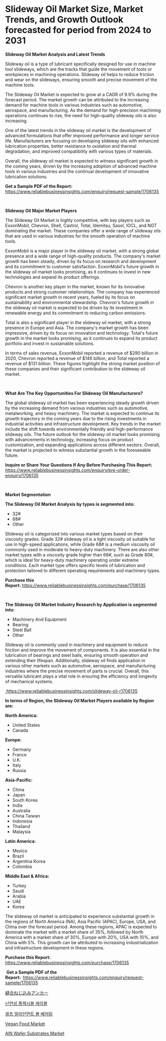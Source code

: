 <p><h1>Slideway Oil Market Size, Market Trends, and Growth Outlook forecasted for period from 2024 to 2031</h1></p><p><strong>Slideway Oil Market Analysis and Latest Trends</strong></p>
<p><p>Slideway oil is a type of lubricant specifically designed for use in machine tool slideways, which are the tracks that guide the movement of tools or workpieces in machining operations. Slideway oil helps to reduce friction and wear on the slideways, ensuring smooth and precise movement of the machine tools.</p><p>The Slideway Oil Market is expected to grow at a CAGR of 9.9% during the forecast period. The market growth can be attributed to the increasing demand for machine tools in various industries such as automotive, aerospace, and manufacturing. As the demand for high-precision machining operations continues to rise, the need for high-quality slideway oils is also increasing.</p><p>One of the latest trends in the slideway oil market is the development of advanced formulations that offer improved performance and longer service life. Manufacturers are focusing on developing slideway oils with enhanced lubrication properties, better resistance to oxidation and thermal degradation, and improved compatibility with various types of materials.</p><p>Overall, the slideway oil market is expected to witness significant growth in the coming years, driven by the increasing adoption of advanced machine tools in various industries and the continual development of innovative lubrication solutions.</p></p>
<p><strong>Get a Sample PDF of the Report:&nbsp;</strong> <a href="https://www.reliablebusinessinsights.com/enquiry/request-sample/1706135">https://www.reliablebusinessinsights.com/enquiry/request-sample/1706135</a></p>
<p>&nbsp;</p>
<p><strong>Slideway Oil Major Market Players</strong></p>
<p><p>The Slideway Oil Market is highly competitive, with key players such as ExxonMobil, Chevron, Shell, Castrol, Total, Idemitsu, Sasol, IOCL, and NGT dominating the market. These companies offer a wide range of slideway oils that are used in various industries for the smooth operation of machine tools.</p><p>ExxonMobil is a major player in the slideway oil market, with a strong global presence and a wide range of high-quality products. The company's market growth has been steady, driven by its focus on research and development and its commitment to customer satisfaction. ExxonMobil's future growth in the slideway oil market looks promising, as it continues to invest in new technologies and expand its product offerings.</p><p>Chevron is another key player in the market, known for its innovative products and strong customer relationships. The company has experienced significant market growth in recent years, fueled by its focus on sustainability and environmental stewardship. Chevron's future growth in the slideway oil market is expected to be driven by its investment in renewable energy and its commitment to reducing carbon emissions.</p><p>Total is also a significant player in the slideway oil market, with a strong presence in Europe and Asia. The company's market growth has been impressive, driven by its focus on innovation and technology. Total's future growth in the market looks promising, as it continues to expand its product portfolio and invest in sustainable solutions.</p><p>In terms of sales revenue, ExxonMobil reported a revenue of $290 billion in 2020, Chevron reported a revenue of $146 billion, and Total reported a revenue of $131 billion. These figures highlight the strong market position of these companies and their significant contribution to the slideway oil market.</p></p>
<p>&nbsp;</p>
<p><strong>What Are The Key Opportunities For Slideway Oil Manufacturers?</strong></p>
<p><p>The global slideway oil market has been experiencing steady growth driven by the increasing demand from various industries such as automotive, metalworking, and heavy machinery. The market is expected to continue its growth trajectory in the coming years due to the rising investments in industrial activities and infrastructure development. Key trends in the market include the shift towards environmentally friendly and high-performance slideway oils. The future outlook for the slideway oil market looks promising with advancements in technology, increasing focus on product customization, and expanding applications across different sectors. Overall, the market is projected to witness substantial growth in the foreseeable future.</p></p>
<p><strong>Inquire or Share Your Questions If Any Before Purchasing This Report:</strong> <a href="https://www.reliablebusinessinsights.com/enquiry/pre-order-enquiry/1706135">https://www.reliablebusinessinsights.com/enquiry/pre-order-enquiry/1706135</a></p>
<p>&nbsp;</p>
<p><strong>Market Segmentation</strong></p>
<p><strong>The Slideway Oil Market Analysis by types is segmented into:</strong></p>
<p><ul><li>32#</li><li>68#</li><li>Other</li></ul></p>
<p><p>Slideway oil is categorized into various market types based on their viscosity grades. Grade 32# slideway oil is a light viscosity oil suitable for use in high-speed applications, while Grade 68# is a medium viscosity oil commonly used in moderate to heavy-duty machinery. There are also other market types with a viscosity grade higher than 68#, such as Grade 80#, which is ideal for heavy-duty machinery operating under extreme conditions. Each market type offers specific levels of lubrication and protection tailored to different operating requirements and machinery types.</p></p>
<p><strong>Purchase this Report:&nbsp;</strong><a href="https://www.reliablebusinessinsights.com/purchase/1706135">https://www.reliablebusinessinsights.com/purchase/1706135</a></p>
<p>&nbsp;</p>
<p><strong>The Slideway Oil Market Industry Research by Application is segmented into:</strong></p>
<p><ul><li>Machinery And Equipment</li><li>Bearing</li><li>Steel Ball</li><li>Other</li></ul></p>
<p><p>Slideway oil is commonly used in machinery and equipment to reduce friction and improve the movement of components. It is also essential in the lubrication of bearings and steel balls, ensuring smooth operation and extending their lifespan. Additionally, slideway oil finds application in various other markets such as automotive, aerospace, and manufacturing industries where the precise movement of parts is crucial. Overall, this versatile lubricant plays a vital role in ensuring the efficiency and longevity of mechanical systems.</p></p>
<p><a href="https://www.reliablebusinessinsights.com/slideway-oil-r1706135">&nbsp;https://www.reliablebusinessinsights.com/slideway-oil-r1706135</a></p>
<p><strong>In terms of Region, the Slideway Oil Market Players available by Region are:</strong></p>
<p>
    <p> <strong> North America: </strong>
        <ul>
            <li>United States</li>
            <li>Canada</li>
        </ul>
        </p> 
    <p> <strong> Europe: </strong>
        <ul>
            <li>Germany</li>
            <li>France</li>
            <li>U.K.</li>
            <li>Italy</li>
            <li>Russia</li>
        </ul>
        </p> 
    <p> <strong> Asia-Pacific: </strong>
        <ul>
            <li>China</li>
            <li>Japan</li>
            <li>South Korea</li>
            <li>India</li>
            <li>Australia</li>
            <li>China Taiwan</li>
            <li>Indonesia</li>
            <li>Thailand</li>
            <li>Malaysia</li>
        </ul>
        </p> 
    <p> <strong> Latin America: </strong>
        <ul>
            <li>Mexico</li>
            <li>Brazil</li>
            <li>Argentina Korea</li>
            <li>Colombia</li>
        </ul>
        </p> 
    <p> <strong> Middle East & Africa: </strong>
        <ul>
            <li>Turkey</li>
            <li>Saudi</li>
            <li>Arabia</li>
            <li>UAE</li>
            <li>Korea</li>
        </ul>
    </p>
    </p>
<p><p>The slideway oil market is anticipated to experience substantial growth in the regions of North America (NA), Asia Pacific (APAC), Europe, USA, and China over the forecast period. Among these regions, APAC is expected to dominate the market with a market share of 35%, followed by North America with a market share of 30%, Europe with 20%, USA with 10%, and China with 5%. This growth can be attributed to increasing industrialization and infrastructure development in these regions.</p></p>
<p><strong>Purchase this Report: </strong><a href="https://www.reliablebusinessinsights.com/purchase/1706135">https://www.reliablebusinessinsights.com/purchase/1706135</a></p>
<p>&nbsp;<strong>Get a Sample PDF of the Report:&nbsp;&nbsp;</strong><a href="https://www.reliablebusinessinsights.com/enquiry/request-sample/1706135">https://www.reliablebusinessinsights.com/enquiry/request-sample/1706135</a></p>
<p><strong></strong></p>
<p><p><a href="https://github.com/AaronVargas43/Market-Research-Report-List-2/blob/main/4357261125286.md">縫合ねじ込みアンカー</a></p><p><a href="https://github.com/admichael111/Market-Research-Report-List-1/blob/main/2864461111912.md">난연성 플렉시블 케이블</a></p><p><a href="https://github.com/dollarearner151/Market-Research-Report-List-1/blob/main/2646029109827.md">셀프 얼라인먼트 볼 베어링</a></p><p><a href="https://issuu.com/reportprime-2/docs/vegan-food-market-size-2030.pptx">Vegan Food Market</a></p><p><a href="https://github.com/edytherolanlouisejk1miz0wig/Market-Research-Report-List-2/blob/main/aln-wafer-substrates-market.md">AlN Wafer Substrates Market</a></p></p>